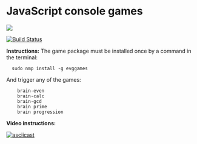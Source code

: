 # JavaScript console games

<a href="https://codeclimate.com/github/EvgeniyKoch/project-lvl1-s412/maintainability"><img src="https://api.codeclimate.com/v1/badges/4e582a0d6673bdc2871c/maintainability" /></a>

[![Build Status](https://travis-ci.com/EvgeniyKoch/console-games-on-js.svg?branch=master)](https://travis-ci.com/EvgeniyKoch/console-games-on-js.svg?branch=master)

**Instructions:**
The game package must be installed once by a command in the terminal:  

      sudo nmp install -g evggames   
      
And trigger any of the games: 

        brain-even   
        brain-calc    
        brain-gcd   
        brain prime   
        brain progression   
      
      
**Video instructions:**

[![asciicast](https://asciinema.org/a/UmOOaFArvRCjcjDoJQnzbuylc.svg)](https://asciinema.org/a/UmOOaFArvRCjcjDoJQnzbuylc)
